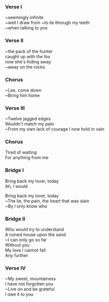 ### Verse I
~seemingly infinite  
~well I draw from
~to lie through my teeth  
~when talking to you

### Verse II
~the pack of the hunter  
caught up with the fox  
now she's hiding away  
~away on the rocks

### Chorus
~Lee, come down  
~Bring him home

### Verse III
~Twelve jagged edges  
Wouldn't match my pain  
~From my own lack of courage
I now hold in vain

### Chorus
Tired of waiting  
For anything from me

### Bridge I
Bring back my lover, today  
Ah, I would

Bring back my lover, today  
~The lie, the pain, the heart that was slain  
~By I only know who

### Bridge II
Who would try to understand  
A ruined house upon the sand  
~I can only go so far  
Without you  
My love I cannot fall  
Any further

### Verse IV
~My sweet, mountainess  
I have not forgotten you  
~Live on and be grateful  
I owe it to you
